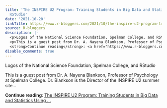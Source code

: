 ```yaml
---
title: 'The INSPIRE U2 Program: Training Students in Big Data and Statistics Using
  RStudio'
date: '2021-10-20'
linkTitle: https://www.r-bloggers.com/2021/10/the-inspire-u2-program-training-students-in-big-data-and-statistics-using-rstudio/
source: R-bloggers
description: |-
  <p>Logos of the National Science Foundation, Spelman College, and RStudio</p>
  <p>This is a guest post from Dr. A. Nayena Blankson, Professor of Psychology at Spelman College. Dr. Blankson is the Director of the INSPIRE U2 summer site...</p>
  <strong>Continue reading</strong>: <a href="https://www.r-bloggers.com/2021/10/the-inspire-u2-program-training-students-in-big-data-and-statistics-using-rstudio/">The INSPIRE U2 Program: Training Students in Big Data and Statistics Using ...
disable_comments: true
---
```

<p>Logos of the National Science Foundation, Spelman College, and RStudio</p>
<p>This is a guest post from Dr. A. Nayena Blankson, Professor of Psychology at Spelman College. Dr. Blankson is the Director of the INSPIRE U2 summer site...</p>
<strong>Continue reading</strong>: <a href="https://www.r-bloggers.com/2021/10/the-inspire-u2-program-training-students-in-big-data-and-statistics-using-rstudio/">The INSPIRE U2 Program: Training Students in Big Data and Statistics Using ...